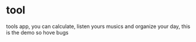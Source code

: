 # tool
 tools app, you can calculate, listen yours musics and organize your day, this is the demo so hove bugs
